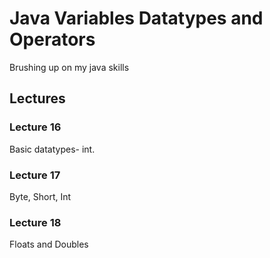 # Java Variables Datatypes and Operators

Brushing up on my java skills

## Lectures

### Lecture 16

Basic datatypes- int.

### Lecture 17

Byte, Short, Int

### Lecture 18

Floats and Doubles